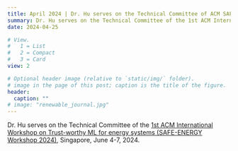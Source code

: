 ```yaml
---
title: April 2024 | Dr. Hu serves on the Technical Committee of ACM SAFE-ENERGY Workshop 2024.
summary: Dr. Hu serves on the Technical Committee of the 1st ACM International Workshop on Trust-worthy ML for energy systems (SAFE-ENERGY Workshop 2024), Singapore, June 4-7, 2024.
date: 2024-04-25

# View.
#   1 = List
#   2 = Compact
#   3 = Card
view: 2

# Optional header image (relative to `static/img/` folder).
# image in the page of this post; caption is the title of the figure.
header:
  caption: ""   
# image: "renewable_journal.jpg"   
---
```


Dr. Hu serves on the Technical Committee of the [1st ACM International Workshop on Trust-worthy ML for energy systems (SAFE-ENERGY Workshop 2024)](https://safe-energy-workshop.github.io/), Singapore, June 4-7, 2024.